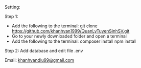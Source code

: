 Setting:

Step 1:
   - Add the following to the terminal:
   git clone https://github.com/khanhvan1999/QuanLyTuyenSinhSV.git
   - Go to your newly downloaded folder and open a terminal
   - Add the following to the terminal:
   composer install
   npm install
 
Step 2: Add database and edit file .env

Email: khanhvandlu99@gmail.com
